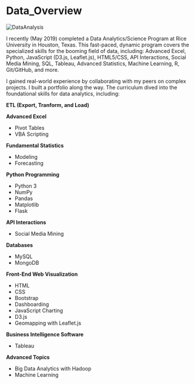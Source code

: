 # Data_Overview
![DataAnalysis](slides/data_overview.png)

I recently (May 2019) completed a Data Analytics/Science Program at Rice University in Houston, Texas. This fast-paced, dynamic program covers the specialized skills for the booming field of data, including: Advanced Excel, Python, JavaScript (D3.js, Leaflet.js), HTML5/CSS, API Interactions, Social Media Mining, SQL, Tableau, Advanced Statistics, Machine Learning, R, Git/GitHub, and more.

I gained real-world experience by collaborating with my peers on complex projects. I built a portfolio along the way. The curriculum dived into the foundational skills for data analytics, including:

**ETL (Export, Tranform, and Load)**


**Advanced Excel**
- Pivot Tables
- VBA Scripting

**Fundamental Statistics**
- Modeling
- Forecasting

**Python Programming**
- Python 3
- NumPy
- Pandas
- Matplotlib
- Flask

**API Interactions**
- Social Media Mining

**Databases**
- MySQL
- MongoDB

**Front-End Web Visualization**
- HTML
- CSS
- Bootstrap
- Dashboarding
- JavaScript Charting
- D3.js
- Geomapping with Leaflet.js

**Business Intelligence Software**
- Tableau

**Advanced Topics**
- Big Data Analytics with Hadoop
- Machine Learning
